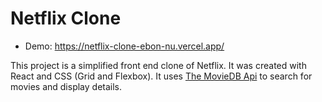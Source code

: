 # Netflix Clone

- Demo: <https://netflix-clone-ebon-nu.vercel.app/>

This project is a simplified front end clone of Netflix.
It was created with React and CSS (Grid and Flexbox).
It uses [The MovieDB Api](https://www.themoviedb.org/documentation/api) to search for movies and display details.
